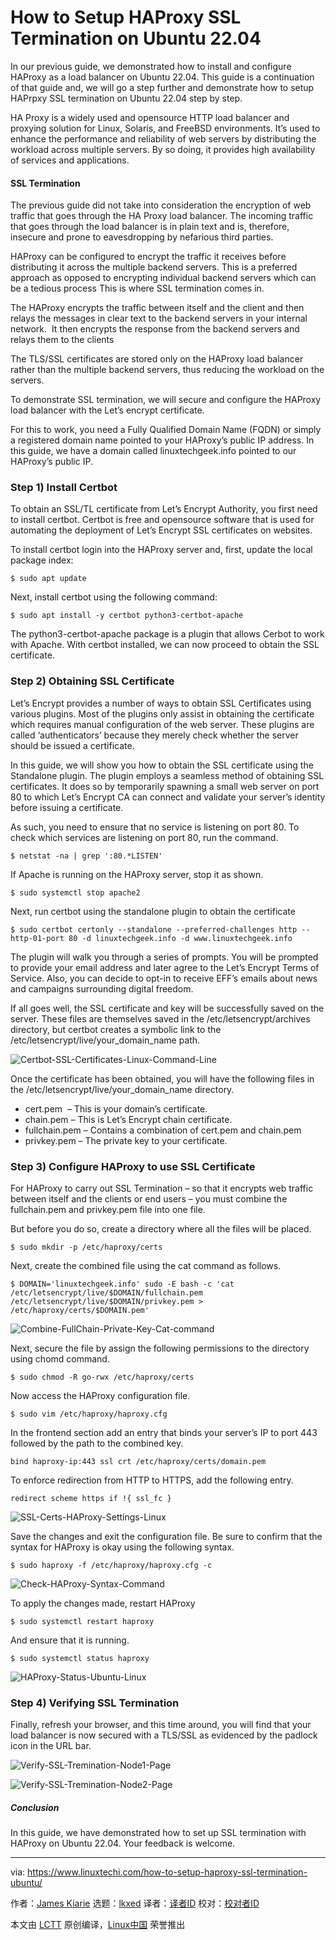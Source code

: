 [#]: subject: "How to Setup HAProxy SSL Termination on Ubuntu 22.04"
[#]: via: "https://www.linuxtechi.com/how-to-setup-haproxy-ssl-termination-ubuntu/"
[#]: author: "James Kiarie https://www.linuxtechi.com/author/james/"
[#]: collector: "lkxed"
[#]: translator: " "
[#]: reviewer: " "
[#]: publisher: " "
[#]: url: " "

How to Setup HAProxy SSL Termination on Ubuntu 22.04
======

In our previous guide, we demonstrated how to install and configure HAProxy as a load balancer on Ubuntu 22.04. This guide is a continuation of that guide and, we will go a step further and demonstrate how to setup HAPrpxy SSL termination on Ubuntu 22.04 step by step.

HA Proxy is a widely used and opensource HTTP load balancer and proxying solution for Linux, Solaris, and FreeBSD environments. It’s used to enhance the performance and reliability of web servers by distributing the workload across multiple servers. By so doing, it provides high availability of services and applications.

#### SSL Termination

The previous guide did not take into consideration the encryption of web traffic that goes through the HA Proxy load balancer. The incoming traffic that goes through the load balancer is in plain text and is, therefore, insecure and prone to eavesdropping by nefarious third parties.

HAProxy can be configured to encrypt the traffic it receives before distributing it across the multiple backend servers. This is a preferred approach as opposed to encrypting individual backend servers which can be a tedious process This is where SSL termination comes in.

The HAProxy encrypts the traffic between itself and the client and then relays the messages in clear text to the backend servers in your internal network.  It then encrypts the response from the backend servers and relays them to the clients

The TLS/SSL certificates are stored only on the HAProxy load balancer rather than the multiple backend servers, thus reducing the workload on the servers.

To demonstrate SSL termination, we will secure and configure the HAProxy load balancer with the Let’s encrypt certificate.

For this to work, you need a Fully Qualified Domain Name (FQDN) or simply a registered domain name pointed to your HAProxy’s public IP address. In this guide, we have a domain called linuxtechgeek.info pointed to our HAProxy’s public IP.

### Step 1) Install Certbot

To obtain an SSL/TL certificate from Let’s Encrypt Authority, you first need to install certbot. Certbot is free and opensource software that is used for automating the deployment of Let’s Encrypt SSL certificates on websites.

To install certbot login into the HAProxy server and, first, update the local package index:

```
$ sudo apt update
```

Next, install certbot using the following command:

```
$ sudo apt install -y certbot python3-certbot-apache
```

The python3-certbot-apache package is a plugin that allows Cerbot to work with Apache. With certbot installed, we can now proceed to obtain the SSL certificate.

### Step 2) Obtaining SSL Certificate

Let’s Encrypt provides a number of ways to obtain SSL Certificates using various plugins. Most of the plugins only assist in obtaining the certificate which requires manual configuration of the web server. These plugins are called ‘authenticators’ because they merely check whether the server should be issued a certificate.

In this guide, we will show you how to obtain the SSL certificate using the Standalone plugin. The plugin employs a seamless method of obtaining SSL certificates. It does so by temporarily spawning a small web server on port 80 to which Let’s Encrypt CA can connect and validate your server’s identity before issuing a certificate.

As such, you need to ensure that no service is listening on port 80. To check which services are listening on port 80, run the command.

```
$ netstat -na | grep ':80.*LISTEN'
```

If Apache is running on the HAProxy server, stop it as shown.

```
$ sudo systemctl stop apache2
```

Next, run certbot using the standalone plugin to obtain the certificate

```
$ sudo certbot certonly --standalone --preferred-challenges http --http-01-port 80 -d linuxtechgeek.info -d www.linuxtechgeek.info
```

The plugin will walk you through a series of prompts. You will be prompted to provide your email address and later agree to the Let’s Encrypt Terms of Service. Also, you can decide to opt-in to receive EFF’s emails about news and campaigns surrounding digital freedom.

If all goes well, the SSL certificate and key will be successfully saved on the server. These files are themselves saved in the /etc/letsencrypt/archives directory, but certbot creates a symbolic link to the /etc/letsencrypt/live/your_domain_name path.

![Certbot-SSL-Certificates-Linux-Command-Line][1]

Once the certificate has been obtained, you will have the following files in the /etc/letsencrypt/live/your_domain_name directory.

* cert.pem  – This is your domain’s certificate.
* chain.pem – This is Let’s Encrypt chain certificate.
* fullchain.pem – Contains a combination of cert.pem and chain.pem
* privkey.pem – The private key to your certificate.

### Step 3) Configure HAProxy to use SSL Certificate

For HAProxy to carry out SSL Termination – so that it encrypts web traffic between itself and the clients or end users – you must combine the fullchain.pem and privkey.pem file into one file.

But before you do so, create a directory where all the files will be placed.

```
$ sudo mkdir -p /etc/haproxy/certs
```

Next, create the combined file using the cat command as follows.

```
$ DOMAIN='linuxtechgeek.info' sudo -E bash -c 'cat /etc/letsencrypt/live/$DOMAIN/fullchain.pem /etc/letsencrypt/live/$DOMAIN/privkey.pem > /etc/haproxy/certs/$DOMAIN.pem'
```

![Combine-FullChain-Private-Key-Cat-command][2]

Next, secure the file by assign the following permissions to the directory using chomd command.

```
$ sudo chmod -R go-rwx /etc/haproxy/certs
```

Now access the HAProxy configuration file.

```
$ sudo vim /etc/haproxy/haproxy.cfg
```

In the frontend section add an entry that binds your server’s IP to port 443 followed by the path to the combined key.

```
bind haproxy-ip:443 ssl crt /etc/haproxy/certs/domain.pem
```

To enforce redirection from HTTP to HTTPS, add the following entry.

```
redirect scheme https if !{ ssl_fc }
```

![SSL-Certs-HAProxy-Settings-Linux][3]

Save the changes and exit the configuration file. Be sure to confirm that the syntax for HAProxy is okay using the following syntax.

```
$ sudo haproxy -f /etc/haproxy/haproxy.cfg -c
```

![Check-HAProxy-Syntax-Command][4]

To apply the changes made, restart HAProxy

```
$ sudo systemctl restart haproxy
```

And ensure that it is running.

```
$ sudo systemctl status haproxy
```

![HAProxy-Status-Ubuntu-Linux][5]

### Step 4) Verifying SSL Termination 

Finally, refresh your browser, and this time around, you will find that your load balancer is now secured with a TLS/SSL as evidenced by the padlock icon in the URL bar.

![Verify-SSL-Tremination-Node1-Page][6]

![Verify-SSL-Tremination-Node2-Page][7]

##### Conclusion

In this guide, we have demonstrated how to set up SSL termination with HAProxy on Ubuntu 22.04. Your feedback is welcome.

--------------------------------------------------------------------------------

via: https://www.linuxtechi.com/how-to-setup-haproxy-ssl-termination-ubuntu/

作者：[James Kiarie][a]
选题：[lkxed][b]
译者：[译者ID](https://github.com/译者ID)
校对：[校对者ID](https://github.com/校对者ID)

本文由 [LCTT](https://github.com/LCTT/TranslateProject) 原创编译，[Linux中国](https://linux.cn/) 荣誉推出

[a]: https://www.linuxtechi.com/author/james/
[b]: https://github.com/lkxed
[1]: https://www.linuxtechi.com/wp-content/uploads/2022/08/Certbot-SSL-Certificates-Linux-Command-Line.png
[2]: https://www.linuxtechi.com/wp-content/uploads/2022/08/Combine-FullChain-Private-Key-Cat-command.png
[3]: https://www.linuxtechi.com/wp-content/uploads/2022/08/SSL-Certs-HAProxy-Settings-Linux.png
[4]: https://www.linuxtechi.com/wp-content/uploads/2022/08/Check-HAProxy-Syntax-Command.png
[5]: https://www.linuxtechi.com/wp-content/uploads/2022/08/HAProxy-Status-Ubuntu-Linux.png
[6]: https://www.linuxtechi.com/wp-content/uploads/2022/08/Verify-SSL-Tremination-Node1-Page.png
[7]: https://www.linuxtechi.com/wp-content/uploads/2022/08/Verify-SSL-Tremination-Node2-Page.png
